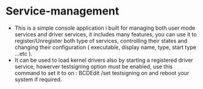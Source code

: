# Service-management
- This is a simple console application i built for managing both user mode services and driver services, it includes many features, you can use it to register/Unregister both type of services, controlling their states and changing their configuration ( executable, display name, type, start type ...etc ).
- It can be used to load kernel drivers also by starting a registered driver service, howerver testsigning option must be enabled, use this command to set it to on : BCDEdit /set testsigning on and reboot your system if required.
